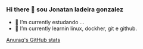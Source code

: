 ### Hi there 👋 sou Jonatan ladeira gonzalez



- 🔭 I’m currently  estudando ...
- 🌱 I’m currently learnin linux, dockher, git e github.

[Anurag's GitHub stats](https://github-readme-stats.vercel.app/api?jonatangonzalez90=anuraghazra&show_icons=true&theme=radical)
